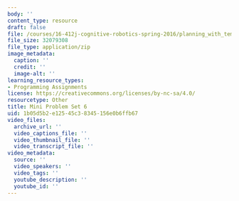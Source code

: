 ```yaml
---
body: ''
content_type: resource
draft: false
file: /courses/16-412j-cognitive-robotics-spring-2016/planning_with_temporal_logic.zip
file_size: 32079308
file_type: application/zip
image_metadata:
  caption: ''
  credit: ''
  image-alt: ''
learning_resource_types:
- Programming Assignments
license: https://creativecommons.org/licenses/by-nc-sa/4.0/
resourcetype: Other
title: Mini Problem Set 6
uid: 1b05d5b2-e125-45c3-8345-156e0b6ffb67
video_files:
  archive_url: ''
  video_captions_file: ''
  video_thumbnail_file: ''
  video_transcript_file: ''
video_metadata:
  source: ''
  video_speakers: ''
  video_tags: ''
  youtube_description: ''
  youtube_id: ''
---
```

